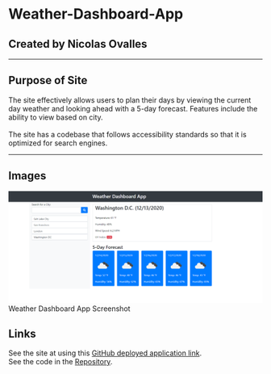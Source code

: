 # Weather-Dashboard-App
## Created by Nicolas Ovalles

-----

## Purpose of Site

The site effectively allows users to plan their days by viewing the current day weather and looking ahead with a 5-day forecast. Features include the ability to view based on city. <br/> <br/>
The site has a codebase that follows accessibility standards so that it is optimized for search engines.   

-----


## Images

![image](/assets/images/weather-dashboard.PNG)Weather Dashboard App Screenshot




## Links

See the site at using this [GitHub deployed application link](https://nickovalles.github.io/weather-dashboard/). <br/>
See the code in the [Repository](https://github.com/nickovalles/weather-dashboard). 